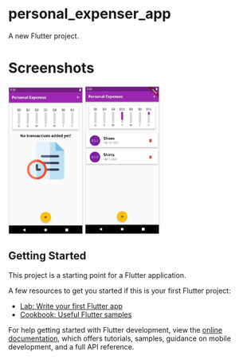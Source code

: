 # personal_expenser_app

A new Flutter project.

# Screenshots
<img src="https://github.com/program333/FlutterPersonalExpensesTrackerApp/blob/main/K2.jpg?raw=true" alt="img1" width='150' />
<img src="https://github.com/program333/FlutterPersonalExpensesTrackerApp/blob/main/K1.jpg?raw=true" alt="img2" width='150'/>

## Getting Started

This project is a starting point for a Flutter application.

A few resources to get you started if this is your first Flutter project:

- [Lab: Write your first Flutter app](https://docs.flutter.dev/get-started/codelab)
- [Cookbook: Useful Flutter samples](https://docs.flutter.dev/cookbook)

For help getting started with Flutter development, view the
[online documentation](https://docs.flutter.dev/), which offers tutorials,
samples, guidance on mobile development, and a full API reference.
